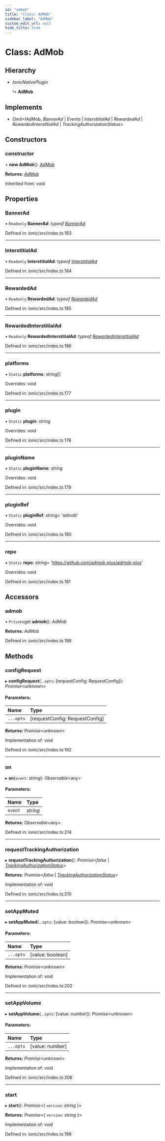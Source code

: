 ```yaml
---
id: "admob"
title: "Class: AdMob"
sidebar_label: "AdMob"
custom_edit_url: null
hide_title: true
---
```


# Class: AdMob

## Hierarchy

* *IonicNativePlugin*

  ↳ **AdMob**

## Implements

* *Omit*<IAdMob, *BannerAd* \| *Events* \| *InterstitialAd* \| *RewardedAd* \| *RewardedInterstitialAd* \| *TrackingAuthorizationStatus*\>

## Constructors

### constructor

\+ **new AdMob**(): [*AdMob*](admob.md)

**Returns:** [*AdMob*](admob.md)

Inherited from: void

## Properties

### BannerAd

• `Readonly` **BannerAd**: *typeof* [*BannerAd*](bannerad.md)

Defined in: ionic/src/index.ts:183

___

### InterstitialAd

• `Readonly` **InterstitialAd**: *typeof* [*InterstitialAd*](interstitialad.md)

Defined in: ionic/src/index.ts:184

___

### RewardedAd

• `Readonly` **RewardedAd**: *typeof* [*RewardedAd*](rewardedad.md)

Defined in: ionic/src/index.ts:185

___

### RewardedInterstitialAd

• `Readonly` **RewardedInterstitialAd**: *typeof* [*RewardedInterstitialAd*](rewardedinterstitialad.md)

Defined in: ionic/src/index.ts:186

___

### platforms

▪ `Static` **platforms**: *string*[]

Overrides: void

Defined in: ionic/src/index.ts:177

___

### plugin

▪ `Static` **plugin**: *string*

Overrides: void

Defined in: ionic/src/index.ts:178

___

### pluginName

▪ `Static` **pluginName**: *string*

Overrides: void

Defined in: ionic/src/index.ts:179

___

### pluginRef

▪ `Static` **pluginRef**: *string*= 'admob'

Overrides: void

Defined in: ionic/src/index.ts:180

___

### repo

▪ `Static` **repo**: *string*= 'https://github.com/admob-plus/admob-plus'

Overrides: void

Defined in: ionic/src/index.ts:181

## Accessors

### admob

• `Private`get **admob**(): *AdMob*

**Returns:** *AdMob*

Defined in: ionic/src/index.ts:188

## Methods

### configRequest

▸ **configRequest**(...`opts`: [requestConfig: RequestConfig]): *Promise*<unknown\>

#### Parameters:

Name | Type |
:------ | :------ |
`...opts` | [requestConfig: RequestConfig] |

**Returns:** *Promise*<unknown\>

Implementation of: void

Defined in: ionic/src/index.ts:192

___

### on

▸ **on**(`event`: *string*): *Observable*<any\>

#### Parameters:

Name | Type |
:------ | :------ |
`event` | *string* |

**Returns:** *Observable*<any\>

Defined in: ionic/src/index.ts:214

___

### requestTrackingAuthorization

▸ **requestTrackingAuthorization**(): *Promise*<*false* \| [*TrackingAuthorizationStatus*](../enums/trackingauthorizationstatus.md)\>

**Returns:** *Promise*<*false* \| [*TrackingAuthorizationStatus*](../enums/trackingauthorizationstatus.md)\>

Implementation of: void

Defined in: ionic/src/index.ts:210

___

### setAppMuted

▸ **setAppMuted**(...`opts`: [value: boolean]): *Promise*<unknown\>

#### Parameters:

Name | Type |
:------ | :------ |
`...opts` | [value: boolean] |

**Returns:** *Promise*<unknown\>

Implementation of: void

Defined in: ionic/src/index.ts:202

___

### setAppVolume

▸ **setAppVolume**(...`opts`: [value: number]): *Promise*<unknown\>

#### Parameters:

Name | Type |
:------ | :------ |
`...opts` | [value: number] |

**Returns:** *Promise*<unknown\>

Implementation of: void

Defined in: ionic/src/index.ts:206

___

### start

▸ **start**(): *Promise*<{ `version`: *string*  }\>

**Returns:** *Promise*<{ `version`: *string*  }\>

Implementation of: void

Defined in: ionic/src/index.ts:198
